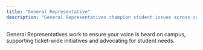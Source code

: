 ```yaml
---
title: "General Representative"
description: "General Representatives champion student issues across campus and support ANUSA-wide initiatives. They sit on the SRC as your voice."
---
```


General Representatives work to ensure your voice is heard on campus, supporting ticket-wide initiatives and advocating for student needs.
